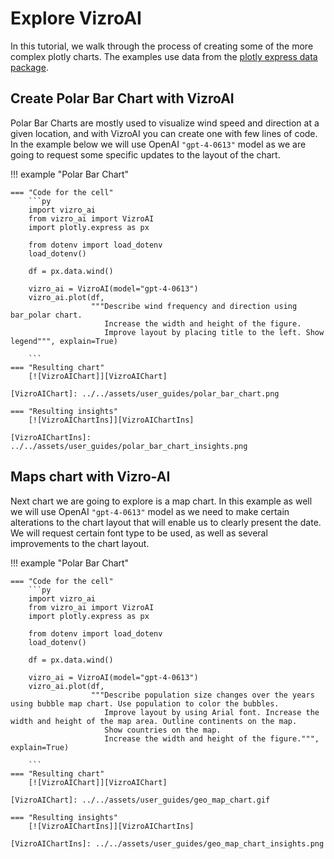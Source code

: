 # Explore VizroAI

In this tutorial, we walk through the process of creating some of the more complex plotly charts. The examples use data from the [plotly express data package](https://plotly.com/python-api-reference/generated/plotly.express.data.html).

## Create Polar Bar Chart with VizroAI

Polar Bar Charts are mostly used to visualize wind speed and direction at a given location, and with VizroAI you can create one with few lines of code.
In the example below we will use OpenAI `"gpt-4-0613"` model as we are going to request some specific updates to the layout of the chart.

!!! example "Polar Bar Chart"

    === "Code for the cell"
        ```py
        import vizro_ai
        from vizro_ai import VizroAI
        import plotly.express as px

        from dotenv import load_dotenv
        load_dotenv()

        df = px.data.wind()

        vizro_ai = VizroAI(model="gpt-4-0613")
        vizro_ai.plot(df,
                      """Describe wind frequency and direction using bar_polar chart.
                         Increase the width and height of the figure.
                         Improve layout by placing title to the left. Show legend""", explain=True)

        ```
    === "Resulting chart"
        [![VizroAIChart]][VizroAIChart]

    [VizroAIChart]: ../../assets/user_guides/polar_bar_chart.png

    === "Resulting insights"
        [![VizroAIChartIns]][VizroAIChartIns]

    [VizroAIChartIns]: ../../assets/user_guides/polar_bar_chart_insights.png


## Maps chart with Vizro-AI

Next chart we are going to explore is a map chart. In this example as well we will use OpenAI `"gpt-4-0613"` model as we need to make certain alterations to the chart layout that will enable us to clearly present the date.
We will request certain font type to be used, as well as several improvements to the chart layout.

!!! example "Polar Bar Chart"

    === "Code for the cell"
        ```py
        import vizro_ai
        from vizro_ai import VizroAI
        import plotly.express as px

        from dotenv import load_dotenv
        load_dotenv()

        df = px.data.wind()

        vizro_ai = VizroAI(model="gpt-4-0613")
        vizro_ai.plot(df,
                      """Describe population size changes over the years using bubble map chart. Use population to color the bubbles.
                         Improve layout by using Arial font. Increase the width and height of the map area. Outline continents on the map.
                         Show countries on the map.
                         Increase the width and height of the figure.""", explain=True)

        ```
    === "Resulting chart"
        [![VizroAIChart]][VizroAIChart]

    [VizroAIChart]: ../../assets/user_guides/geo_map_chart.gif

    === "Resulting insights"
        [![VizroAIChartIns]][VizroAIChartIns]

    [VizroAIChartIns]: ../../assets/user_guides/geo_map_chart_insights.png
